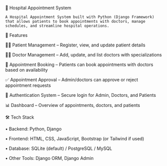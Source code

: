 🏥 Hospital Appointment System


    A Hospital Appointment System built with Python (Django Framework) that allows patients to book appointments with doctors, manage schedules, and streamline hospital operations.

🚀 Features


👩‍⚕️ Patient Management – Register, view, and update patient details

🧑‍⚕️ Doctor Management – Add, update, and list doctors with specializations

📅 Appointment Booking – Patients can book appointments with doctors based on availability

✅ Appointment Approval – Admin/doctors can approve or reject appointment requests

🔐 Authentication System – Secure login for Admin, Doctors, and Patients

📊 Dashboard – Overview of appointments, doctors, and patients

🛠️ Tech Stack


 •  Backend: Python, Django

 •  Frontend: HTML, CSS, JavaScript, Bootstrap (or Tailwind if used)

 •  Database: SQLite (default) / PostgreSQL / MySQL

 •  Other Tools: Django ORM, Django Admin

